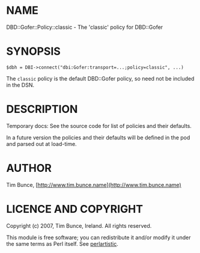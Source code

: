 # NAME

DBD::Gofer::Policy::classic - The 'classic' policy for DBD::Gofer

# SYNOPSIS

    $dbh = DBI->connect("dbi:Gofer:transport=...;policy=classic", ...)

The `classic` policy is the default DBD::Gofer policy, so need not be included in the DSN.

# DESCRIPTION

Temporary docs: See the source code for list of policies and their defaults.

In a future version the policies and their defaults will be defined in the pod and parsed out at load-time.

# AUTHOR

Tim Bunce, [http://www.tim.bunce.name](http://www.tim.bunce.name)

# LICENCE AND COPYRIGHT

Copyright (c) 2007, Tim Bunce, Ireland. All rights reserved.

This module is free software; you can redistribute it and/or
modify it under the same terms as Perl itself. See [perlartistic](https://metacpan.org/pod/perlartistic).
